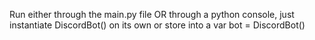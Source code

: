 Run either
  through the main.py file
    OR
  through a python console, 
  just instantiate DiscordBot() on its own 
  or store into a var bot = DiscordBot()
